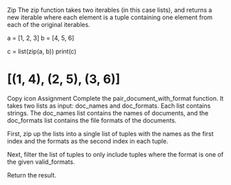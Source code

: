 Zip
The zip function takes two iterables (in this case lists), and returns a new iterable where each element is a tuple containing one element from each of the original iterables.

a = [1, 2, 3]
b = [4, 5, 6]

c = list(zip(a, b))
print(c)
# [(1, 4), (2, 5), (3, 6)]
Copy icon
Assignment
Complete the pair_document_with_format function. It takes two lists as input: doc_names and doc_formats. Each list contains strings. The doc_names list contains the names of documents, and the doc_formats list contains the file formats of the documents.

First, zip up the lists into a single list of tuples with the names as the first index and the formats as the second index in each tuple.

Next, filter the list of tuples to only include tuples where the format is one of the given valid_formats.

Return the result.
